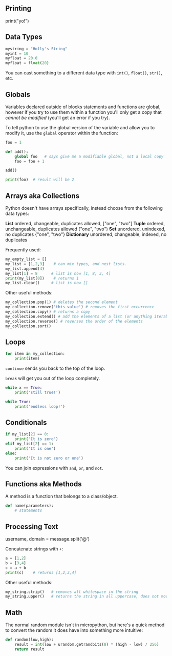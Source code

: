 ## Printing

print("yo!")

## Data Types

```python
mystring = "Holly's String"
myint = 10
myfloat = 20.0
myfloat = float(20)
```

You can cast something to a different data type with `int()`, `float()`, `str()`, etc.

## Globals

Variables declared outside of blocks statements and functions are global, however if you try to use them within a function you'll only get a copy that _cannot be modified_ (you'll get an error if you try).

To tell python to use the global version of the variable and allow you to modify it, use the `global` operator within the function:

```python
foo = 1

def add():
    global foo   # says give me a modifiable global, not a local copy
    foo = foo + 1

add()

print(foo) 	# result will be 2
```

## Arrays aka Collections

Python doesn't have arrays specifically, instead choose from the following data types:

**List**
	ordered, changeable, duplicates allowed, ["one", "two"]
**Tuple**
	ordered, unchangeable, duplicates allowed ("one", "two")
**Set**
	 unordered, unindexed, no duplicates {"one", "two"}
**Dictionary**
	unordered, changeable, indexed, no duplicates

Frequently used:

```python
my_empty_list = []
my_list = [1,2,3]    # can mix types, and nest lists.
my_list.append(4)
my_list[1] = 8		# list is now [1, 8, 3, 4]
print(my_list[0])    # returns 1
my_list.clear()		# list is now []
```

Other useful methods:

```python
my_collection.pop(1) # deletes the second element
my_collection.remove('this value') # removes the first occurrence
my_collection.copy() # returns a copy
my_collection.extend() # add the elements of a list (or anything iterable) to the end
my_collection.reverse() # reverses the order of the elements
my_collection.sort()
```

## Loops

```python
for item in my_collection:
	print(item)
```

`continue` sends you back to the top of the loop.

`break` will get you out of the loop completely.

```python
while x == True:
	print('still true!')
```

```python
while True:
	print('endless loop!')
```


## Conditionals

```python
if my_list[2] == 0:
	print('It is zero')
elif my_list[2] == 1:
	print('It is one')
else:
	print('It is not zero or one')
```

You can join expressions with `and`, `or`, and `not`.

## Functions aka Methods

A method is a function that belongs to a class/object.

```python
def name(parameters):
	# statements
```

## Processing Text

username, domain = message.split('@')

Concatenate strings with `+`:

```python
a = [1,2]
b = [3,4]
c = a + b
print(c) 	# returns [1,2,3,4]
```

Other useful methods:

```python
my_string.strip() 	# removes all whitespace in the string
my_string.upper()	# returns the string in all uppercase, does not modify it
```

## Math

The normal random module isn't in micropython, but here's a quick method to convert the random it does have into something more intuitive:

```python
def random(low,high):
    result = int(low + urandom.getrandbits(8) * (high - low) / 256)
    return result
```
